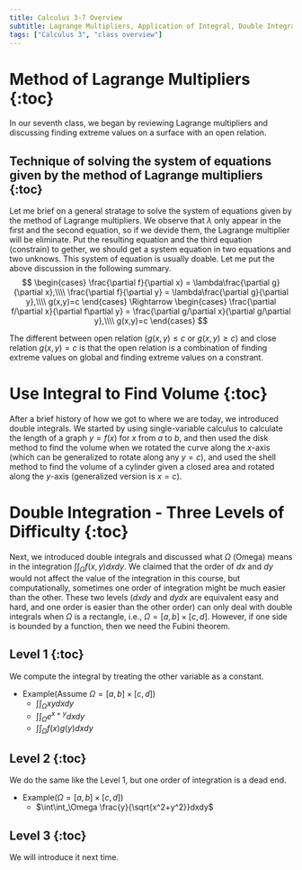 ```yaml
---
title: Calculus 3-7 Overview
subtitle: Lagrange Multipliers, Application of Integral, Double Integration
tags: ["Calculus 3", "class overview"]
---
```


# Method of Lagrange Multipliers {:toc}
In our seventh class, we began by reviewing Lagrange multipliers and discussing finding extreme values on a surface with an open relation.

## Technique of solving the system of equations given by the method of Lagrange multipliers {:toc}
Let me brief on a general stratage to solve the system of equations given by the method of Lagrange multipliers. We observe that $\lambda$ only appear in the first and the second equation, so if we devide them, the Lagrange multiplier will be eliminate. Put the resulting equation and the third equation (constrain) to gether, we should get a system equation in two equations and two unknows. This system of equation is usually doable. Let me put the above discussion in the following summary.
$$
\begin{cases}
\frac{\partial f}{\partial x} = \lambda\frac{\partial g}{\partial x},\\\\
\frac{\partial f}{\partial y} = \lambda\frac{\partial g}{\partial y},\\\\
g(x,y)=c
\end{cases}
\Rightarrow
\begin{cases}
\frac{\partial f/\partial x}{\partial f\partial y} = \frac{\partial g/\partial x}{\partial g/\partial y},\\\\
g(x,y)=c
\end{cases}
$$

The different between open relation ($g(x,y)\leq c$ or $g(x,y)\geq c$) and close relation $g(x,y)=c$ is that the open relation is a combination of finding extreme values on global and finding extreme values on a constrant.

# Use Integral to Find Volume {:toc}
After a brief history of how we got to where we are today, we introduced double integrals. We started by using single-variable calculus to calculate the length of a graph $y=f(x)$ for $x$ from $a$ to $b$, and then used the disk method to find the volume when we rotated the curve along the $x$-axis (which can be generalized to rotate along any $y=c$), and used the shell method to find the volume of a cylinder given a closed area and rotated along the $y$-axis (generalized version is $x=c$).

# Double Integration - Three Levels of Difficulty {:toc}
Next, we introduced double integrals and discussed what $\Omega$ (Omega) means in the integration $\int\int_\Omega f(x,y)dxdy$. We claimed that the order of $dx$ and $dy$ would not affect the value of the integration in this course, but computationally, sometimes one order of integration might be much easier than the other. These two levels ($dxdy$ and $dydx$ are equivalent easy and hard, and one order is easier than the other order) can only deal with double integrals when $\Omega$ is a rectangle, i.e., $\Omega=[a,b]\times[c,d]$. However, if one side is bounded by a function, then we need the Fubini theorem. 

## Level 1 {:toc}
We compute the integral by treating the other variable as a constant.
* Example(Assume $\Omega=[a,b]\times[c,d]$)
	* $\int\int_\Omega xydxdy$
	* $\int\int_\Omega e^{x+y}dxdy$
	* $\int\int_\Omega f(x)g(y)dxdy$

## Level 2 {:toc}
We do the same like the Level 1, but one order of integration is a dead end.
* Example($\Omega=[a,b]\times[c,d]$)
	* $\int\int_\Omega \frac{y}{\sqrt{x^2+y^2}}dxdy$

## Level 3 {:toc}
We will introduce it next time.